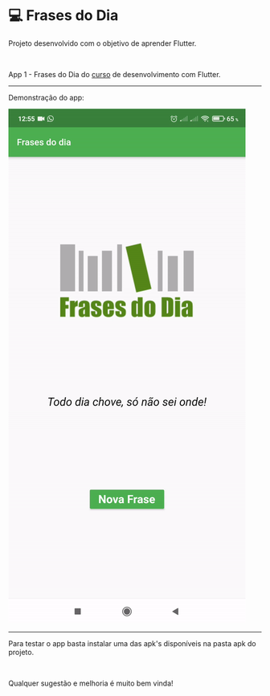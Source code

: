 # 💻 Frases do Dia

Projeto desenvolvido com o objetivo de aprender Flutter.

<br>

App 1 - Frases do Dia do [curso](https://www.udemy.com/course/desenvolvimento-android-e-ios-com-flutter/) de desenvolvimento com Flutter.

---

Demonstração do app:

![](./github_assets/funcionamento_gif.gif)

---

Para testar o app basta instalar uma das apk's disponíveis na pasta apk do projeto.

<br>

Qualquer sugestão e melhoria é muito bem vinda!
